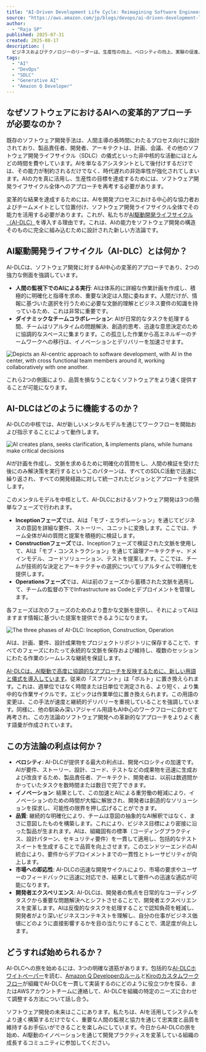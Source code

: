 ```yaml
---
title: "AI-Driven Development Life Cycle: Reimagining Software Engineering"
source: "https://aws.amazon.com/jp/blogs/devops/ai-driven-development-life-cycle/"
author:
  - "Raja SP"
published: 2025-07-31
created: 2025-08-17
description: |
  ビジネスおよびテクノロジーのリーダーは、生産性の向上、ベロシティの向上、実験の促進、市場投入までの時間（TTM）の短縮、および開発者エクスペリエンスの向上を常に目指しています。これらの目標は、ソフトウェア開発プラクティスの革新を推進します。この革新は、ますます人工知能によって推進されています。特に、Amazon Q DeveloperやKiroなどの生成AI搭載ツールは、ソフトウェアの作成方法に革命をもたらし始めています。
tags:
  - "AI"
  - "DevOps"
  - "SDLC"
  - "Generative AI"
  - "Amazon Q Developer"
---
```

## なぜソフトウェアにおけるAIへの変革的アプローチが必要なのか？

既存のソフトウェア開発手法は、人間主導の長時間にわたるプロセス向けに設計されており、製品責任者、開発者、アーキテクトは、計画、会議、その他のソフトウェア開発ライフサイクル（SDLC）の儀式といった非中核的な活動にほとんどの時間を費やしています。AIを単なるアシスタントとして後付けするだけでは、その能力が制約されるだけでなく、時代遅れの非効率性が強化されてしまいます。AIの力を真に活用し、生産性の目標を達成するためには、ソフトウェア開発ライフサイクル全体へのアプローチを再考する必要があります。

変革的な結果を達成するためには、AIを開発プロセスにおける中心的な協力者およびチームメイトとして位置付け、ソフトウェア開発ライフサイクル全体でその能力を活用する必要があります。これが、私たちが[AI駆動開発ライフサイクル（AI-DLC）](https://prod.d13rzhkk8cj2z0.amplifyapp.com/)を導入する理由です。これは、AIの能力をソフトウェア開発の構造そのものに完全に組み込むために設計された新しい方法論です。

## AI駆動開発ライフサイクル（AI-DLC）とは何か？

AI-DLCは、ソフトウェア開発に対するAI中心の変革的アプローチであり、2つの強力な側面を強調しています。

- ****人間の監視下でのAIによる実行****: AIは体系的に詳細な作業計画を作成し、積極的に明確化と指導を求め、重要な決定は人間に委ねます。人間だけが、情報に基づいた選択を行うために必要な文脈的理解とビジネス要件の知識を持っているため、これは非常に重要です。
- ****ダイナミックなチームコラボレーション****: AIが日常的なタスクを処理する間、チームはリアルタイムの問題解決、創造的思考、迅速な意思決定のために協調的なスペースに集まります。この孤立した作業から高エネルギーのチームワークへの移行は、イノベーションとデリバリーを加速させます。

![Depicts an AI-centric approach to software development, with AI in the center, with cross functional team members around it, working collaboratively with one another.](https://d2908q01vomqb2.cloudfront.net/7719a1c782a1ba91c031a682a0a2f8658209adbf/2025/07/31/aidlc-image01.png)

これら2つの側面により、品質を損なうことなくソフトウェアをより速く提供することが可能になります。

## AI-DLCはどのように機能するのか？

AI-DLCの中核では、AIが新しいメンタルモデルを通じてワークフローを開始および指示することによって動作します。

![AI creates plans, seeks clarification, & implements plans, while humans make critical decisions](https://d2908q01vomqb2.cloudfront.net/7719a1c782a1ba91c031a682a0a2f8658209adbf/2025/07/31/aidlc-image02.png)

AIが計画を作成し、文脈を求めるために明確化の質問をし、人間の検証を受けた後にのみ解決策を実行するというこのパターンは、すべてのSDLC活動で迅速に繰り返され、すべての開発経路に対して統一されたビジョンとアプローチを提供します。

このメンタルモデルを中核として、AI-DLCにおけるソフトウェア開発は3つの簡単なフェーズで行われます。

- **Inceptionフェーズ**では、AIは「モブ・エラボレーション」を通じてビジネスの意図を詳細な要件、ストーリー、ユニットに変換します。ここでは、チーム全体がAIの質問と提案を積極的に検証します。
- **Constructionフェーズ**では、Inceptionフェーズで検証された文脈を使用して、AIは「モブ・コンストラクション」を通じて論理アーキテクチャ、ドメインモデル、コードソリューション、テストを提案します。ここでは、チームが技術的な決定とアーキテクチャの選択についてリアルタイムで明確化を提供します。
- **Operationsフェーズ**では、AIは前のフェーズから蓄積された文脈を適用して、チームの監督の下でInfrastructure as Codeとデプロイメントを管理します。

各フェーズは次のフェーズのためのより豊かな文脈を提供し、それによってAIはますます情報に基づいた提案を提供できるようになります。

![The three phases of AI-DLC: Inception, Construction, Operation](https://d2908q01vomqb2.cloudfront.net/7719a1c782a1ba91c031a682a0a2f8658209adbf/2025/07/31/aidlc-image03.png)

AIは、計画、要件、設計成果物をプロジェクトリポジトリに保存することで、すべてのフェーズにわたって永続的な文脈を保存および維持し、複数のセッションにわたる作業のシームレスな継続を保証します。

[AI-DLCは、AI駆動で高度に協調的なアプローチを反映するために、新しい用語と儀式を導入しています](https://prod.d13rzhkk8cj2z0.amplifyapp.com/)。従来の「スプリント」は「ボルト」に置き換えられます。これは、週単位ではなく時間または日単位で測定される、より短く、より集中的な作業サイクルです。エピックは作業単位に置き換えられます。この用語の変更は、この手法が速度と継続的デリバリーを重視していることを強調しています。同様に、他の馴染み深いアジャイル用語もAI中心のワークフローに合わせて再考され、この方法論のソフトウェア開発への革新的なアプローチをよりよく表す語彙が作成されています。

## この方法論の利点は何か？

- ****ベロシティ****: AI-DLCが提供する最大の利点は、開発ベロシティの加速です。AIが要件、ストーリー、設計、コード、テストなどの成果物を迅速に生成および改良するため、製品責任者、アーキテクト、開発者は、以前は数週間かかっていたタスクを数時間または数日で完了できます。
- ****イノベーション****: 結果として、この加速とAIによる重労働の軽減により、イノベーションのための時間が大幅に解放され、開発者は創造的なソリューションを探求し、可能性の限界を押し広げることができます。
- ****品質****: 継続的な明確化により、チームは意図の抽象的なAI解釈ではなく、まさに意図したものを構築します。これにより、ビジネス目標により密接に沿った製品が生まれます。AIは、組織固有の標準（コーディングプラクティス、設計パターン、セキュリティ要件）を一貫して適用し、包括的なテストスイートを生成することで品質を向上させます。このエンドツーエンドのAI統合により、要件からデプロイメントまでの一貫性とトレーサビリティが向上します。
- ****市場への即応性****: AI-DLCの迅速な開発サイクルにより、市場の要求やユーザーのフィードバックに迅速に対応でき、結果として要件への迅速な適応が可能になります。
- ****開発者エクスペリエンス****: AI-DLCは、開発者の焦点を日常的なコーディングタスクから重要な問題解決へとシフトさせることで、開発者エクスペリエンスを変革します。AIは反復的なタスクを処理することで認知負荷を軽減し、開発者がより深いビジネスコンテキストを理解し、自分の仕事がビジネス価値にどのように直接影響するかを目の当たりにすることで、満足度が向上します。

## どうすれば始められるか？

AI-DLCへの旅を始めるには、3つの明確な道筋があります。包括的な[AI-DLCホワイトペーパー](https://prod.d13rzhkk8cj2z0.amplifyapp.com/)を読む、[Amazon Q Developerのルール](https://docs.aws.amazon.com/amazonq/latest/qdeveloper-ug/context-project-rules.html)と[Kiroのカスタムワークフロー](https://kiro.dev/docs/steering/)が組織でAI-DLCを一貫して実装するのにどのように役立つかを探る、またはAWSアカウントチームに連絡して、AI-DLCを組織の特定のニーズに合わせて調整する方法について話し合う。

ソフトウェア開発の未来はここにあります。私たちは、AIを活用してシステムをより速く構築するだけでなく、重要な人間の監視と協力を通じて忠実度と品質を維持するお手伝いができることを楽しみにしています。今日からAI-DLCの旅を始め、AI駆動のイノベーションを通じて開発プラクティスを変革している組織の成長するコミュニティに参加してください。

